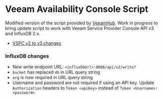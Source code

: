 # Veeam Availability Console Script

Modified version of the script provided by [VeeamHub](https://github.com/VeeamHub/grafana/blob/master/veeam-availability-console-grafana/veeam-availability-console-script.sh). Work in progress to bring update script to work with Veeam Service Provider Console API v3 and InfluxDB 2.x. 

- [VSPC v2 to v3 changes](https://helpcenter.veeam.com/archive/vac/60/rest/appendix_migration_operations.html#tenantslicensesreports)

### InfluxDB changes

- New write endpoint URL: `<influxDbUrl>:8086/api/v2/write?`
- `bucket` has replaced `db` in URL query string
- `org` is now required in URL query string 
- Username and password are not required if using an API key. Update `Authorization` headers to `Token <apiKey>` instead of `Token <Username>:<password>`